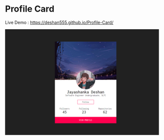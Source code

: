 # Profile Card

Live Demo : https://deshan555.github.io/Profile-Card/

![](https://github.com/Deshan555/Profile-Card/blob/master/Screenshot_1.png)
